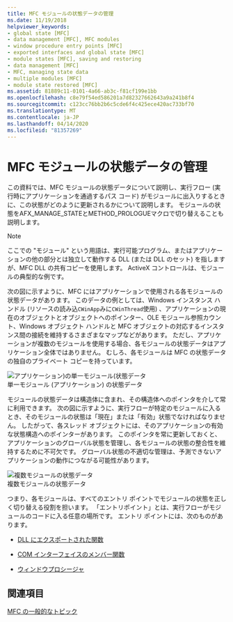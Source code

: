 ```yaml
---
title: MFC モジュールの状態データの管理
ms.date: 11/19/2018
helpviewer_keywords:
- global state [MFC]
- data management [MFC], MFC modules
- window procedure entry points [MFC]
- exported interfaces and global state [MFC]
- module states [MFC], saving and restoring
- data management [MFC]
- MFC, managing state data
- multiple modules [MFC]
- module state restored [MFC]
ms.assetid: 81889c11-0101-4a66-ab3c-f81cf199e1bb
ms.openlocfilehash: c8e79f54ed586201a7d82327662643a9a241b8f4
ms.sourcegitcommit: c123cc76bb2b6c5cde6f4c425ece420ac733bf70
ms.translationtype: MT
ms.contentlocale: ja-JP
ms.lasthandoff: 04/14/2020
ms.locfileid: "81357269"
---
```

# <a name="managing-the-state-data-of-mfc-modules"></a>MFC モジュールの状態データの管理

この資料では、MFC モジュールの状態データについて説明し、実行フロー (実行時にアプリケーションを通過するパス コード) がモジュールに出入りするときに、この状態がどのように更新されるかについて説明します。 モジュールの状態をAFX_MANAGE_STATEとMETHOD_PROLOGUEマクロで切り替えることも説明します。

> [!NOTE]
> ここでの "モジュール" という用語は、実行可能プログラム、またはアプリケーションの他の部分とは独立して動作する DLL (または DLL のセット) を指しますが、MFC DLL の共有コピーを使用します。 ActiveX コントロールは、モジュールの典型的な例です。

次の図に示すように、MFC にはアプリケーションで使用される各モジュールの状態データがあります。 このデータの例としては、Windows インスタンス ハンドル (リソースの読み込`CWinApp`みに`CWinThread`使用) 、アプリケーションの現在のオブジェクトとオブジェクトへのポインター、OLE モジュール参照カウント、Windows オブジェクト ハンドルと MFC オブジェクトの対応するインスタンス間の接続を維持するさまざまなマップなどがあります。 ただし、アプリケーションが複数のモジュールを使用する場合、各モジュールの状態データはアプリケーション全体ではありません。 むしろ、各モジュールは MFC の状態データの独自のプライベート コピーを持っています。

![アプリケーション&#41;の単一モジュール&#40;状態データ](../mfc/media/vc387n1.gif "アプリケーション&#41;&#40;単一モジュールの状態データ") <br/>
単一モジュール (アプリケーション) の状態データ

モジュールの状態データは構造体に含まれ、その構造体へのポインタを介して常に利用できます。 次の図に示すように、実行フローが特定のモジュールに入るとき、そのモジュールの状態は「現在」または「有効」状態でなければなりません。 したがって、各スレッド オブジェクトには、そのアプリケーションの有効な状態構造へのポインターがあります。 このポインタを常に更新しておくと、アプリケーションのグローバル状態を管理し、各モジュールの状態の整合性を維持するために不可欠です。 グローバル状態の不適切な管理は、予測できないアプリケーションの動作につながる可能性があります。

![複数モジュールの状態データ](../mfc/media/vc387n2.gif "複数モジュールの状態データ") <br/>
複数モジュールの状態データ

つまり、各モジュールは、すべてのエントリ ポイントでモジュールの状態を正しく切り替える役割を担います。 「エントリポイント」とは、実行フローがモジュールのコードに入る任意の場所です。 エントリ ポイントには、次のものがあります。

- [DLL にエクスポートされた関数](../mfc/exported-dll-function-entry-points.md)

- [COM インターフェイスのメンバー関数](../mfc/com-interface-entry-points.md)

- [ウィンドウプロシージャ](../mfc/window-procedure-entry-points.md)

## <a name="see-also"></a>関連項目

[MFC の一般的なトピック](../mfc/general-mfc-topics.md)
